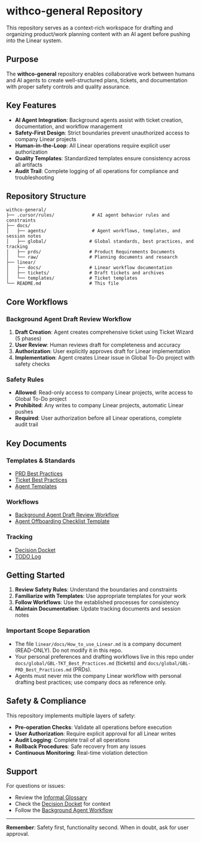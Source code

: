 # withco-general Repository

This repository serves as a context-rich workspace for drafting and organizing product/work planning
content with an AI agent before pushing into the Linear system.

## Purpose

The **withco-general** repository enables collaborative work between humans and AI agents to create
well-structured plans, tickets, and documentation with proper safety controls and quality assurance.

## Key Features

- **AI Agent Integration**: Background agents assist with ticket creation, documentation, and workflow management
- **Safety-First Design**: Strict boundaries prevent unauthorized access to company Linear projects
- **Human-in-the-Loop**: All Linear operations require explicit user authorization
- **Quality Templates**: Standardized templates ensure consistency across all artifacts
- **Audit Trail**: Complete logging of all operations for compliance and troubleshooting

## Repository Structure

```text
withco-general/
├── .cursor/rules/              # AI agent behavior rules and constraints
├── docs/
│   ├── agents/                 # Agent workflows, templates, and session notes
│   ├── global/                # Global standards, best practices, and tracking
│   ├── prds/                  # Product Requirements Documents
│   └── raw/                   # Planning documents and research
├── linear/
│   ├── docs/                  # Linear workflow documentation
│   ├── tickets/               # Draft tickets and archives
│   └── templates/             # Ticket templates
└── README.md                  # This file
```

## Core Workflows

### Background Agent Draft Review Workflow

1. **Draft Creation**: Agent creates comprehensive ticket using Ticket Wizard (5 phases)
2. **User Review**: Human reviews draft for completeness and accuracy
3. **Authorization**: User explicitly approves draft for Linear implementation
4. **Implementation**: Agent creates Linear issue in Global To-Do project with safety checks

### Safety Rules

- **Allowed**: Read-only access to company Linear projects, write access to Global To-Do project
- **Prohibited**: Any writes to company Linear projects, automatic Linear pushes
- **Required**: User authorization before all Linear operations, complete audit trail

## Key Documents

### Templates & Standards

- [PRD Best Practices](docs/global/GBL-PRD_Best_Practices.md)
- [Ticket Best Practices](docs/global/GBL-TKT_Best_Practices.md)
- [Agent Templates](docs/agents/templates/)

### Workflows

- [Background Agent Draft Review Workflow](docs/agents/workflows/Background_Agent_Draft_Review_Workflow.md)
- [Agent Offboarding Checklist Template](docs/agents/templates/Offboarding_Checklist_Template.md)

### Tracking

- [Decision Docket](docs/global/Decision_Docket.md)
- [TODO Log](docs/global/TODO_Log.md)

## Getting Started

1. **Review Safety Rules**: Understand the boundaries and constraints
2. **Familiarize with Templates**: Use appropriate templates for your work
3. **Follow Workflows**: Use the established processes for consistency
4. **Maintain Documentation**: Update tracking documents and session notes

### Important Scope Separation

- The file `linear/docs/How_to_use_Linear.md` is a company document (READ-ONLY). Do not modify it in
  this repo.
- Your personal preferences and drafting workflows live in this repo under
  `docs/global/GBL-TKT_Best_Practices.md` (tickets) and `docs/global/GBL-PRD_Best_Practices.md`
  (PRDs).
- Agents must never mix the company Linear workflow with personal drafting best practices; use company
  docs as reference only.

## Safety & Compliance

This repository implements multiple layers of safety:

- **Pre-operation Checks**: Validate all operations before execution
- **User Authorization**: Require explicit approval for all Linear writes
- **Audit Logging**: Complete trail of all operations
- **Rollback Procedures**: Safe recovery from any issues
- **Continuous Monitoring**: Real-time violation detection

## Support

For questions or issues:

- Review the [Informal Glossary](docs/global/glossary/INFORMAL-GLOSSARY.md)
- Check the [Decision Docket](docs/global/Decision_Docket.md) for context
- Follow the [Background Agent Workflow](docs/agents/workflows/Background_Agent_Draft_Review_Workflow.md)

---

**Remember**: Safety first, functionality second. When in doubt, ask for user approval.
